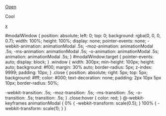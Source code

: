 <!-- html -->
<html>
  <head>
    <title>Title</title>
  </head>
  <body>
    <a href="#modalWindow" class="button">Open</a>
    <div id="modalWindow">
      <div class="window">
        <p>Cool</p>
        <a href="#close" class="close">x</a>
      </div>
    </div>
  </body>
</html>
<!-- end html -->

<!-- css -->
#modalWindow {
  position: absolute;
  left: 0;
  top: 0;
  background: rgba(0, 0, 0, 0.7);
  width: 100%;
  height: 100%;
  display: none;
  pointer-events: none;
  -webkit-animation: animationModal .5s;
    -moz-animation: animationModal .5s;
      -ms-animation: animationModal .5s;
         -o-animation: animationModal .5s;
            animation: animationModal .5s;
}
#modalWindow:target {
  pointer-events: auto;
  display: block;
}
.window {
  width: 300px;
  min-height: 100px;
  height: auto;
  background: #f00;
  margin: 30% auto;
  border-radius: 5px;
  z-index: 9999;
  padding: 10px;
}
.close {
  position: absolute;
  right: 5px;
  top: 5px;
  background: #fff;
  color: #000;
  text-decoration: none;
  padding: 2px 10px 5px 10px;
  border-radius: 50%;
  
  -webkit-transition: .5s;
    -moz-transition: .5s;
      -ms-transition: .5s;
        -o-transition: .5s;
          transition: .5s;
}
.close:hover {
  color: red;
}
@-webkit-keyframes animationModal {
  0% {
    -webkit-transform: scale(0.5);
  }
  100% {
     -webkit-transform: scale(1);
  }
}
<!-- end css -->